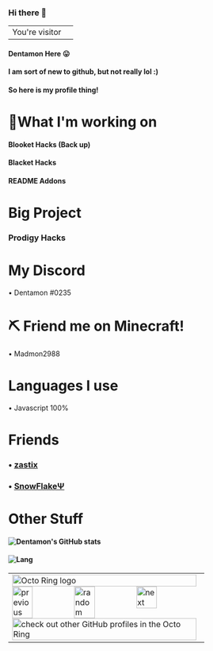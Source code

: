 ### Hi there 👋
<table>
  <tr>
    <td>You're visitor</td>
    <td><img src="https://profile-counter.glitch.me/Dentamon/count.svg" alt="" /></td>
  </tr>
</table>

#### Dentamon Here 😛
#### I am sort of new to github, but not really lol :)
#### So here is my profile thing!
# 👀What I'm working on
#### Blooket Hacks (Back up)
#### Blacket Hacks
#### README Addons
# Big Project
### Prodigy Hacks
# My Discord
• Dentamon #0235
# ⛏ Friend me on Minecraft!
• Madmon2988
# Languages I use
• Javascript 100%
# Friends
### • [zastix](https://github.com/ZasticBradyn)
### • [SnowFlakeΨ](https://github.com/Snowflake-Coder-H2o)
# Other Stuff
#### ![Dentamon's GitHub stats](https://github-readme-stats.vercel.app/api?username=Dentamon&show_icons=true&theme=dark)

#### ![Lang](https://github-readme-stats.vercel.app/api/top-langs/?username=Dentamon&theme=dark)



<table><tbody><tr><td><a href="https://octo-ring.com/"><img src="https://octo-ring.com/static/img/widget/top.png" width="99%" alt="Octo Ring logo" align="top"></a><br><a href="https://octo-ring.com/p/Dentamon/prev"><img src="https://octo-ring.com/static/img/widget/prev.png" width="33%" alt="previous" align="top" title="previous profile"></a><a href="https://octo-ring.com/p/Dentamon/random"><img src="https://octo-ring.com/static/img/widget/random.png" width="33%" alt="random" align="top" title="random profile"></a><a href="https://octo-ring.com/p/Dentamon/next"><img src="https://octo-ring.com/static/img/widget/next.png" width="33%" alt="next" align="top" title="next profile"></a><br><a href="https://octo-ring.com/"><img src="https://octo-ring.com/static/img/widget/bottom.png" width="99%" alt="check out other GitHub profiles in the Octo Ring" align="top"></a></td></tr></tbody></table>
